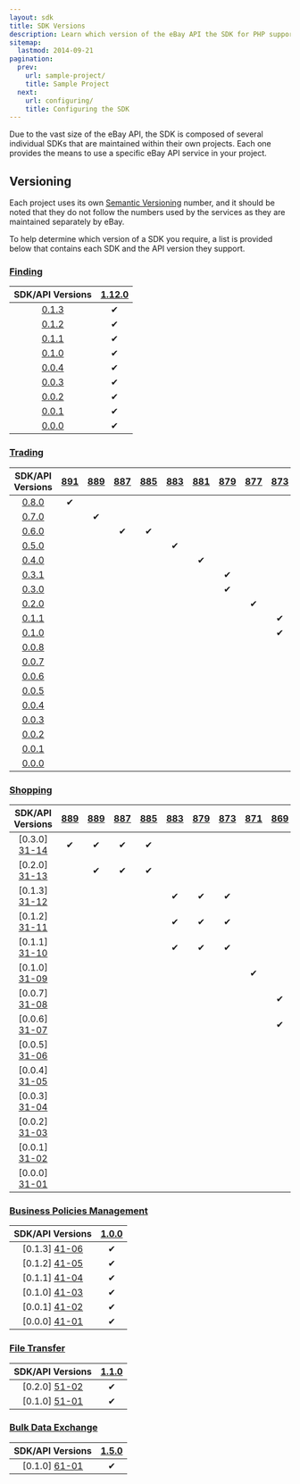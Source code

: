 ```yaml
---
layout: sdk
title: SDK Versions
description: Learn which version of the eBay API the SDK for PHP supports.
sitemap:
  lastmod: 2014-09-21
pagination:
  prev:
    url: sample-project/
    title: Sample Project
  next:
    url: configuring/
    title: Configuring the SDK
---
```

Due to the vast size of the eBay API, the SDK is composed of several individual SDKs that are maintained within their own projects. Each one provides the means to use a specific eBay API service in your project.

## Versioning

Each project uses its own [Semantic Versioning](http://semver.org/) number, and it should be noted that they do not follow the numbers used by the services as they are maintained separately by eBay.

To help determine which version of a SDK you require, a list is provided below that contains each SDK and the API version they support.

### <a id="finding"> </a>[Finding](https://github.com/davidtsadler/ebay-sdk-finding)

| SDK/API Versions | [1.12.0][12-01] |
|:----------------:|:---------------:|
| [0.1.3][11-09]   | &#10004;        |
| [0.1.2][11-08]   | &#10004;        |
| [0.1.1][11-07]   | &#10004;        |
| [0.1.0][11-06]   | &#10004;        |
| [0.0.4][11-05]   | &#10004;        |
| [0.0.3][11-04]   | &#10004;        |
| [0.0.2][11-03]   | &#10004;        |
| [0.0.1][11-02]   | &#10004;        |
| [0.0.0][11-01]   | &#10004;        |

### <a id="trading"> </a>[Trading](https://github.com/davidtsadler/ebay-sdk-trading)

| SDK/API Versions | [891][22-16] | [889][22-15] | [887][22-14] | [885][22-13] | [883][22-12] | [881][22-11] | [879][22-10] | [877][22-09] | [873][22-08] | [871][22-07] | [869][22-06] | [867][22-05] | [865][22-04] | [863][22-03] | [861][22-02] | [859][22-01] |
|:----------------:|:------------:|:------------:|:------------:|:------------:|:------------:|:------------:|:------------:|:------------:|:------------:|:------------:|:------------:|:------------:|:------------:|:------------:|:------------:|:------------:|
| [0.8.0][21-19]   | &#10004;     |              |              |              |              |              |              |              |              |              |              |              |              |              |              |              |
| [0.7.0][21-18]   |              | &#10004;     |              |              |              |              |              |              |              |              |              |              |              |              |              |              |
| [0.6.0][21-17]   |              |              | &#10004;     | &#10004;     |              |              |              |              |              |              |              |              |              |              |              |              |
| [0.5.0][21-16]   |              |              |              |              |  &#10004;    |              |              |              |              |              |              |              |              |              |              |              |
| [0.4.0][21-15]   |              |              |              |              |              | &#10004;     |              |              |              |              |              |              |              |              |              |              |
| [0.3.1][21-14]   |              |              |              |              |              |              | &#10004;     |              |              |              |              |              |              |              |              |              |
| [0.3.0][21-13]   |              |              |              |              |              |              | &#10004;     |              |              |              |              |              |              |              |              |              |
| [0.2.0][21-12]   |              |              |              |              |              |              |              | &#10004;     |              |              |              |              |              |              |              |              |
| [0.1.1][21-11]   |              |              |              |              |              |              |              |              | &#10004;     | &#10004;     |              |              |              |              |              |              |
| [0.1.0][21-10]   |              |              |              |              |              |              |              |              | &#10004;     | &#10004;     |              |              |              |              |              |              |
| [0.0.8][21-09]   |              |              |              |              |              |              |              |              |              |              | &#10004;     |              |              |              |              |              |
| [0.0.7][21-08]   |              |              |              |              |              |              |              |              |              |              | &#10004;     |              |              |              |              |              |
| [0.0.6][21-07]   |              |              |              |              |              |              |              |              |              |              |              | &#10004;     |              |              |              |              |
| [0.0.5][21-06]   |              |              |              |              |              |              |              |              |              |              |              |              | &#10004;     | &#10004;     |              |              |
| [0.0.4][21-05]   |              |              |              |              |              |              |              |              |              |              |              |              |              |              | &#10004;     |              |
| [0.0.3][21-04]   |              |              |              |              |              |              |              |              |              |              |              |              |              |              |              | &#10004;     |
| [0.0.2][21-03]   |              |              |              |              |              |              |              |              |              |              |              |              |              |              |              | &#10004;     |
| [0.0.1][21-02]   |              |              |              |              |              |              |              |              |              |              |              |              |              |              |              | &#10004;     |
| [0.0.0][21-01]   |              |              |              |              |              |              |              |              |              |              |              |              |              |              |              | &#10004;     |

### <a id="shopping"> </a>[Shopping](https://github.com/davidtsadler/ebay-sdk-shopping)

| SDK/API Versions | [889][32-12] | [889][32-11] | [887][32-10] | [885][32-09] | [883][32-08] | [879][32-07] | [873][32-06] | [871][32-05] | [869][32-04] | [867][32-03] | [861][32-02] | [857][32-01] |
|:----------------:|:------------:|:------------:|:------------:|:------------:|:------------:|:------------:|:------------:|:------------:|:------------:|:------------:|:------------:|:------------:|
| [0.3.0] [31-14]  | &#10004;     | &#10004;     | &#10004;     | &#10004;     |              |              |              |              |              |              |              |              |
| [0.2.0] [31-13]  |              | &#10004;     | &#10004;     | &#10004;     |              |              |              |              |              |              |              |              |
| [0.1.3] [31-12]  |              |              |              |              | &#10004;     | &#10004;     | &#10004;     |              |              |              |              |              |
| [0.1.2] [31-11]  |              |              |              |              | &#10004;     | &#10004;     | &#10004;     |              |              |              |              |              |
| [0.1.1] [31-10]  |              |              |              |              | &#10004;     | &#10004;     | &#10004;     |              |              |              |              |              |
| [0.1.0] [31-09]  |              |              |              |              |              |              |              | &#10004;     |              |              |              |              |
| [0.0.7] [31-08]  |              |              |              |              |              |              |              |              | &#10004;     |              |              |              |
| [0.0.6] [31-07]  |              |              |              |              |              |              |              |              | &#10004;     |              |              |              |
| [0.0.5] [31-06]  |              |              |              |              |              |              |              |              |              | &#10004;     |              |              |
| [0.0.4] [31-05]  |              |              |              |              |              |              |              |              |              |              | &#10004;     |              |
| [0.0.3] [31-04]  |              |              |              |              |              |              |              |              |              |              | &#10004;     |              |
| [0.0.2] [31-03]  |              |              |              |              |              |              |              |              |              |              |              | &#10004;     |
| [0.0.1] [31-02]  |              |              |              |              |              |              |              |              |              |              |              | &#10004;     |
| [0.0.0] [31-01]  |              |              |              |              |              |              |              |              |              |              |              | &#10004;     |

### <a id="business"> </a>[Business Policies Management](https://github.com/davidtsadler/ebay-sdk-business-policies-management)

| SDK/API Versions | [1.0.0][42-01] |
|:----------------:|:--------------:|
| [0.1.3] [41-06]  | &#10004;       |
| [0.1.2] [41-05]  | &#10004;       |
| [0.1.1] [41-04]  | &#10004;       |
| [0.1.0] [41-03]  | &#10004;       |
| [0.0.1] [41-02]  | &#10004;       |
| [0.0.0] [41-01]  | &#10004;       |

### <a id="transfer"> </a>[File Transfer](https://github.com/davidtsadler/ebay-sdk-file-transfer)

| SDK/API Versions | [1.1.0][52-01] |
|:----------------:|:--------------:|
| [0.2.0] [51-02]  | &#10004;       |
| [0.1.0] [51-01]  | &#10004;       |

### <a id="exchange"> </a>[Bulk Data Exchange](https://github.com/davidtsadler/ebay-sdk-bulk-data-exchange)

| SDK/API Versions | [1.5.0][62-01] |
|:----------------:|:--------------:|
| [0.1.0] [61-01]  | &#10004;       |

[11-09]: https://github.com/davidtsadler/ebay-sdk-finding/tree/0.1.3
[11-08]: https://github.com/davidtsadler/ebay-sdk-finding/tree/0.1.2
[11-07]: https://github.com/davidtsadler/ebay-sdk-finding/tree/0.1.1
[11-06]: https://github.com/davidtsadler/ebay-sdk-finding/tree/0.1.0
[11-05]: https://github.com/davidtsadler/ebay-sdk-finding/tree/0.0.4
[11-04]: https://github.com/davidtsadler/ebay-sdk-finding/tree/0.0.3
[11-03]: https://github.com/davidtsadler/ebay-sdk-finding/tree/0.0.2
[11-02]: https://github.com/davidtsadler/ebay-sdk-finding/tree/0.0.1
[11-01]: https://github.com/davidtsadler/ebay-sdk-finding/tree/0.0.0

[12-01]: https://developer.ebay.com/DevZone/finding/ReleaseNotes.html#1.12.0

[21-19]: https://github.com/davidtsadler/ebay-sdk-trading/tree/0.8.0
[21-18]: https://github.com/davidtsadler/ebay-sdk-trading/tree/0.7.0
[21-17]: https://github.com/davidtsadler/ebay-sdk-trading/tree/0.6.0
[21-16]: https://github.com/davidtsadler/ebay-sdk-trading/tree/0.5.0
[21-15]: https://github.com/davidtsadler/ebay-sdk-trading/tree/0.4.0
[21-14]: https://github.com/davidtsadler/ebay-sdk-trading/tree/0.3.1
[21-13]: https://github.com/davidtsadler/ebay-sdk-trading/tree/0.3.0
[21-12]: https://github.com/davidtsadler/ebay-sdk-trading/tree/0.2.0
[21-11]: https://github.com/davidtsadler/ebay-sdk-trading/tree/0.1.1
[21-10]: https://github.com/davidtsadler/ebay-sdk-trading/tree/0.1.0
[21-09]: https://github.com/davidtsadler/ebay-sdk-trading/tree/0.0.8
[21-08]: https://github.com/davidtsadler/ebay-sdk-trading/tree/0.0.7
[21-07]: https://github.com/davidtsadler/ebay-sdk-trading/tree/0.0.6
[21-06]: https://github.com/davidtsadler/ebay-sdk-trading/tree/0.0.5
[21-05]: https://github.com/davidtsadler/ebay-sdk-trading/tree/0.0.4
[21-04]: https://github.com/davidtsadler/ebay-sdk-trading/tree/0.0.3
[21-03]: https://github.com/davidtsadler/ebay-sdk-trading/tree/0.0.2
[21-02]: https://github.com/davidtsadler/ebay-sdk-trading/tree/0.0.1
[21-01]: https://github.com/davidtsadler/ebay-sdk-trading/tree/0.0.0

[22-16]: http://developer.ebay.com/devzone/xml/docs/releasenotes.html#891
[22-15]: http://developer.ebay.com/devzone/xml/docs/releasenotes.html#889
[22-14]: http://developer.ebay.com/devzone/xml/docs/releasenotes.html#887
[22-13]: http://developer.ebay.com/devzone/xml/docs/releasenotes.html#885
[22-12]: http://developer.ebay.com/devzone/xml/docs/releasenotes.html#883
[22-11]: http://developer.ebay.com/devzone/xml/docs/releasenotes.html#881
[22-10]: http://developer.ebay.com/devzone/xml/docs/releasenotes.html#879
[22-09]: http://developer.ebay.com/devzone/xml/docs/releasenotes.html#877
[22-08]: http://developer.ebay.com/devzone/xml/docs/releasenotes.html#873
[22-07]: http://developer.ebay.com/devzone/xml/docs/releasenotes.html#871
[22-06]: http://developer.ebay.com/devzone/xml/docs/releasenotes.html#869
[22-05]: http://developer.ebay.com/devzone/xml/docs/releasenotes.html#867
[22-04]: http://developer.ebay.com/devzone/xml/docs/releasenotes.html#865
[22-03]: http://developer.ebay.com/devzone/xml/docs/releasenotes.html#863
[22-02]: http://developer.ebay.com/devzone/xml/docs/releasenotes.html#861
[22-01]: http://developer.ebay.com/devzone/xml/docs/releasenotes.html#859

[31-14]: https://github.com/davidtsadler/ebay-sdk-shopping/tree/0.3.0
[31-13]: https://github.com/davidtsadler/ebay-sdk-shopping/tree/0.2.0
[31-12]: https://github.com/davidtsadler/ebay-sdk-shopping/tree/0.1.3
[31-11]: https://github.com/davidtsadler/ebay-sdk-shopping/tree/0.1.2
[31-10]: https://github.com/davidtsadler/ebay-sdk-shopping/tree/0.1.1
[31-09]: https://github.com/davidtsadler/ebay-sdk-shopping/tree/0.1.0
[31-08]: https://github.com/davidtsadler/ebay-sdk-shopping/tree/0.0.7
[31-07]: https://github.com/davidtsadler/ebay-sdk-shopping/tree/0.0.6
[31-06]: https://github.com/davidtsadler/ebay-sdk-shopping/tree/0.0.5
[31-05]: https://github.com/davidtsadler/ebay-sdk-shopping/tree/0.0.4
[31-04]: https://github.com/davidtsadler/ebay-sdk-shopping/tree/0.0.3
[31-03]: https://github.com/davidtsadler/ebay-sdk-shopping/tree/0.0.2
[31-02]: https://github.com/davidtsadler/ebay-sdk-shopping/tree/0.0.1
[31-01]: https://github.com/davidtsadler/ebay-sdk-shopping/tree/0.0.0

[32-12]: http://developer.ebay.com/DevZone/shopping/docs/ReleaseNotes.html#891
[32-11]: http://developer.ebay.com/DevZone/shopping/docs/ReleaseNotes.html#889
[32-10]: http://developer.ebay.com/DevZone/shopping/docs/ReleaseNotes.html#887
[32-09]: http://developer.ebay.com/DevZone/shopping/docs/ReleaseNotes.html#885
[32-08]: http://developer.ebay.com/DevZone/shopping/docs/ReleaseNotes.html#883
[32-07]: http://developer.ebay.com/DevZone/shopping/docs/ReleaseNotes.html#879
[32-06]: http://developer.ebay.com/DevZone/shopping/docs/ReleaseNotes.html#873
[32-05]: http://developer.ebay.com/DevZone/shopping/docs/ReleaseNotes.html#871
[32-04]: http://developer.ebay.com/DevZone/shopping/docs/ReleaseNotes.html#869
[32-03]: http://developer.ebay.com/DevZone/shopping/docs/ReleaseNotes.html#867
[32-02]: http://developer.ebay.com/DevZone/shopping/docs/ReleaseNotes.html#861
[32-01]: http://developer.ebay.com/DevZone/shopping/docs/ReleaseNotes.html#857

[41-06]: https://github.com/davidtsadler/ebay-sdk-business-policies-management/tree/0.1.3
[41-05]: https://github.com/davidtsadler/ebay-sdk-business-policies-management/tree/0.1.2
[41-04]: https://github.com/davidtsadler/ebay-sdk-business-policies-management/tree/0.1.1
[41-03]: https://github.com/davidtsadler/ebay-sdk-business-policies-management/tree/0.1.0
[41-02]: https://github.com/davidtsadler/ebay-sdk-business-policies-management/tree/0.0.1
[41-01]: https://github.com/davidtsadler/ebay-sdk-business-policies-management/tree/0.0.0

[42-01]: http://developer.ebay.com/DevZone/business-policies/ReleaseNotes.html#1.0.0

[51-02]: https://github.com/davidtsadler/ebay-sdk-file-transfer/tree/0.2.0
[51-01]: https://github.com/davidtsadler/ebay-sdk-file-transfer/tree/0.1.0

[52-01]: http://developer.ebay.com/DevZone/file-transfer/ReleaseNotes.html#1.1.0

[61-01]: https://github.com/davidtsadler/ebay-sdk-bulk-data-exchange/tree/0.1.0

[62-01]: http://developer.ebay.com/DevZone/bulk-data-exchange/ReleaseNotes.html#1.5.0
